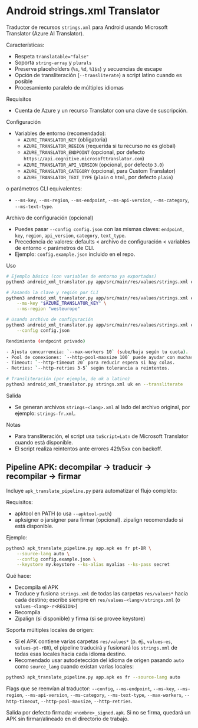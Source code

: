 # Android strings.xml Translator

Traductor de recursos `strings.xml` para Android usando Microsoft Translator (Azure AI Translator).

Características:

- Respeta `translatable="false"`
- Soporta `string-array` y `plurals`
- Preserva placeholders (`%s`, `%d`, `%1$s`) y secuencias de escape
- Opción de transliteración (`--transliterate`) a script latino cuando es posible
- Procesamiento paralelo de múltiples idiomas

Requisitos

- Cuenta de Azure y un recurso Translator con una clave de suscripción.

Configuración

- Variables de entorno (recomendado):
	- `AZURE_TRANSLATOR_KEY` (obligatoria)
	- `AZURE_TRANSLATOR_REGION` (requerida si tu recurso no es global)
	- `AZURE_TRANSLATOR_ENDPOINT` (opcional, por defecto `https://api.cognitive.microsofttranslator.com`)
	- `AZURE_TRANSLATOR_API_VERSION` (opcional, por defecto `3.0`)
	- `AZURE_TRANSLATOR_CATEGORY` (opcional, para Custom Translator)
	- `AZURE_TRANSLATOR_TEXT_TYPE` (`plain` o `html`, por defecto `plain`)

o parámetros CLI equivalentes:

- `--ms-key`, `--ms-region`, `--ms-endpoint`, `--ms-api-version`, `--ms-category`, `--ms-text-type`.

Archivo de configuración (opcional)

- Puedes pasar `--config config.json` con las mismas claves: `endpoint`, `key`, `region`, `api_version`, `category`, `text_type`.
- Precedencia de valores: defaults < archivo de configuración < variables de entorno < parámetros de CLI.
- Ejemplo: `config.example.json` incluido en el repo.

Uso

```bash
# Ejemplo básico (con variables de entorno ya exportadas)
python3 android_xml_translator.py app/src/main/res/values/strings.xml es fr de --source-lang auto

# Pasando la clave y región por CLI
python3 android_xml_translator.py app/src/main/res/values/strings.xml es fr \
	--ms-key "$AZURE_TRANSLATOR_KEY" \
	--ms-region "westeurope"

# Usando archivo de configuración
python3 android_xml_translator.py app/src/main/res/values/strings.xml es fr \
	--config config.json

Rendimiento (endpoint privado)

- Ajusta concurrencia: `--max-workers 10` (sube/baja según tu cuota).
- Pool de conexiones: `--http-pool-maxsize 100` puede ayudar con muchas llamadas en paralelo.
- Timeout: `--http-timeout 20` para reducir espera si hay colas.
- Retries: `--http-retries 3-5` según tolerancia a reintentos.

# Transliteración (por ejemplo, de uk a latino)
python3 android_xml_translator.py strings.xml uk en --transliterate
```

Salida

- Se generan archivos `strings-<lang>.xml` al lado del archivo original, por ejemplo: `strings-fr.xml`.

Notas

- Para transliteración, el script usa `toScript=Latn` de Microsoft Translator cuando está disponible.
- El script realiza reintentos ante errores 429/5xx con backoff.

## Pipeline APK: decompilar → traducir → recompilar → firmar

Incluye `apk_translate_pipeline.py` para automatizar el flujo completo:

Requisitos:

- apktool en PATH (o usa `--apktool-path`)
- apksigner o jarsigner para firmar (opcional). zipalign recomendado si está disponible.

Ejemplo:

```bash
python3 apk_translate_pipeline.py app.apk es fr pt-BR \
	--source-lang auto \
	--config config.example.json \
	--keystore my.keystore --ks-alias myalias --ks-pass secret
```

Qué hace:

- Decompila el APK
- Traduce y fusiona `strings.xml` de todas las carpetas `res/values*` hacia cada destino; escribe siempre en `res/values-<lang>/strings.xml` (o `values-<lang>-r<REGION>`)
- Recompila
- Zipalign (si disponible) y firma (si se provee keystore)

Soporta múltiples locales de origen:

- Si el APK contiene varias carpetas `res/values*` (p. ej., `values-es`, `values-pt-rBR`), el pipeline traducirá y fusionará los `strings.xml` de todas esas locales hacia cada idioma destino.
- Recomendado usar autodetección del idioma de origen pasando `auto` como `source_lang` cuando existan varias locales:

```bash
python3 apk_translate_pipeline.py app.apk es fr --source-lang auto
```

Flags que se reenvían al traductor: `--config`, `--ms-endpoint`, `--ms-key`, `--ms-region`, `--ms-api-version`, `--ms-category`, `--ms-text-type`, `--max-workers`, `--http-timeout`, `--http-pool-maxsize`, `--http-retries`.

Salida por defecto firmada: `<nombre>_signed.apk`. Si no se firma, quedará un APK sin firmar/alineado en el directorio de trabajo.
